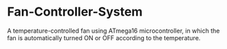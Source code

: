 # Fan-Controller-System
A temperature-controlled fan using ATmega16 microcontroller, in which the fan is automatically turned ON or OFF according to the temperature.
